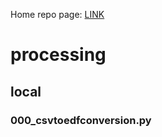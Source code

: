Home repo page: [LINK](https://github.com/neuramod/neuramod_data)

# processing
## local
### 000_csvtoedfconversion.py

